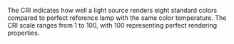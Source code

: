 The CRI indicates how well a light source renders eight standard colors compared to perfect reference lamp with the same color temperature. The CRI scale ranges from 1 to 100, with 100 representing perfect rendering properties.
